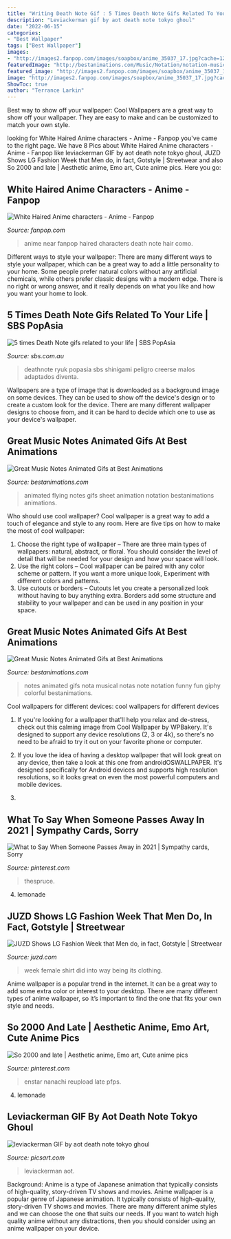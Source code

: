```yaml
---
title: "Writing Death Note Gif : 5 Times Death Note Gifs Related To Your Life"
description: "Leviackerman gif by aot death note tokyo ghoul"
date: "2022-06-15"
categories:
- "Best Wallpaper"
tags: ["Best Wallpaper"]
images:
- "http://images2.fanpop.com/images/soapbox/anime_35037_17.jpg?cache=1258494958"
featuredImage: "http://bestanimations.com/Music/Notation/notation-music-animated-gif-11.gif"
featured_image: "http://images2.fanpop.com/images/soapbox/anime_35037_17.jpg?cache=1258494958"
image: "http://images2.fanpop.com/images/soapbox/anime_35037_17.jpg?cache=1258494958"
ShowToc: true
author: "Terrance Larkin"
---
```



Best way to show off your wallpaper:
Cool Wallpapers are a great way to show off your wallpaper. They are easy to make and can be customized to match your own style.

	

		
looking for White Haired Anime characters - Anime - Fanpop you've came to the right page. We have 8 Pics about White Haired Anime characters - Anime - Fanpop like leviackerman GIF by aot death note tokyo ghoul, JUZD Shows LG Fashion Week that Men do, in fact, Gotstyle | Streetwear and also So 2000 and late | Aesthetic anime, Emo art, Cute anime pics. Here you go:
		
    
## White Haired Anime Characters - Anime - Fanpop

<img loading=lazy src="http://images2.fanpop.com/images/soapbox/anime_35037_17.jpg?cache=1258494958" onerror="this.onerror=null;this.src='https://tse2.mm.bing.net/th?id=OIP.Rnnb_S6i-QYyMNltDBs1AgHaEK&amp;pid=15.1';" alt="White Haired Anime characters - Anime - Fanpop">

_Source: fanpop.com_

>anime near fanpop haired characters death note hair como. 

	

Different ways to style your wallpaper:
There are many different ways to style your wallpaper, which can be a great way to add a little personality to your home. Some people prefer natural colors without any artificial chemicals, while others prefer classic designs with a modern edge. There is no right or wrong answer, and it really depends on what you like and how you want your home to look.

    
## 5 Times Death Note Gifs Related To Your Life | SBS PopAsia

<img loading=lazy src="https://www.sbs.com.au/popasia/sites/sbs.com.au.popasia/files/deathnote_movie.png" onerror="this.onerror=null;this.src='https://tse4.mm.bing.net/th?id=OIP.g7kiRiOHWmhaKhz6srl92wHaDc&amp;pid=15.1';" alt="5 times Death Note gifs related to your life | SBS PopAsia">

_Source: sbs.com.au_

>deathnote ryuk popasia sbs shinigami peligro creerse malos adaptados diventa. 

	

Wallpapers are a type of image that is downloaded as a background image on some devices. They can be used to show off the device's design or to create a custom look for the device. There are many different wallpaper designs to choose from, and it can be hard to decide which one to use as your device's wallpaper.

    
## Great Music Notes Animated Gifs At Best Animations

<img loading=lazy src="http://bestanimations.com/Music/Notation/notation-music-animated-gif-11.gif" onerror="this.onerror=null;this.src='https://tse2.mm.bing.net/th?id=OIP.oVyGVgdjPR2mBrjl5z2l5AHaFj&amp;pid=15.1';" alt="Great Music Notes Animated Gifs at Best Animations">

_Source: bestanimations.com_

>animated flying notes gifs sheet animation notation bestanimations animations. 

	

Who should use cool wallpaper?
Cool wallpaper is a great way to add a touch of elegance and style to any room. Here are five tips on how to make the most of cool wallpaper: 
1) Choose the right type of wallpaper – There are three main types of wallpapers: natural, abstract, or floral. You should consider the level of detail that will be needed for your design and how your space will look. 
2) Use the right colors – Cool wallpaper can be paired with any color scheme or pattern. If you want a more unique look, Experiment with different colors and patterns. 
3) Use cutouts or borders – Cutouts let you create a personalized look without having to buy anything extra. Borders add some structure and stability to your wallpaper and can be used in any position in your space.

    
## Great Music Notes Animated Gifs At Best Animations

<img loading=lazy src="http://bestanimations.com/Music/Notation/notation-music-animated-gif-8.gif" onerror="this.onerror=null;this.src='https://tse4.mm.bing.net/th?id=OIP.KRQrJryzjjrMDF0_keVRmwHaDt&amp;pid=15.1';" alt="Great Music Notes Animated Gifs at Best Animations">

_Source: bestanimations.com_

>notes animated gifs nota musical notas note notation funny fun giphy colorful bestanimations. 

	

Cool wallpapers for different devices:
cool wallpapers for different devices 

1. If you're looking for a wallpaper that'll help you relax and de-stress, check out this calming image from Cool Wallpaper by WPBakery. It's designed to support any device resolutions (2, 3 or 4k), so there's no need to be afraid to try it out on your favorite phone or computer.

2. If you love the idea of having a desktop wallpaper that will look great on any device, then take a look at this one from androidOSWALLPAPER. It's designed specifically for Android devices and supports high resolution resolutions, so it looks great on even the most powerful computers and mobile devices.

3.

    
## What To Say When Someone Passes Away In 2021 | Sympathy Cards, Sorry

<img loading=lazy src="https://i.pinimg.com/736x/0c/fd/29/0cfd299a5235cbf530b27a91bd155c62.jpg" onerror="this.onerror=null;this.src='https://tse4.mm.bing.net/th?id=OIP.FLvrRH8omrxw58snQXEy-gHaE7&amp;pid=15.1';" alt="What to Say When Someone Passes Away in 2021 | Sympathy cards, Sorry">

_Source: pinterest.com_

>thespruce. 

	

4. lemonade 

    
## JUZD Shows LG Fashion Week That Men Do, In Fact, Gotstyle | Streetwear

<img loading=lazy src="http://2.bp.blogspot.com/_O96JA2G5zFY/SvQw3zZc7EI/AAAAAAAAAys/UsskdaXHOF4/s400/GP2_3236.jpg" onerror="this.onerror=null;this.src='https://tse3.mm.bing.net/th?id=OIP.D2Den8AgLSOgxSOrqxbEGgAAAA&amp;pid=15.1';" alt="JUZD Shows LG Fashion Week that Men do, in fact, Gotstyle | Streetwear">

_Source: juzd.com_

>week female shirt did into way being its clothing. 

	

Anime wallpaper is a popular trend in the internet. It can be a great way to add some extra color or interest to your desktop. There are many different types of anime wallpaper, so it’s important to find the one that fits your own style and needs.

    
## So 2000 And Late | Aesthetic Anime, Emo Art, Cute Anime Pics

<img loading=lazy src="https://i.pinimg.com/736x/2d/fe/f1/2dfef16ad3db75fecd67db4dab0d5d5e.jpg" onerror="this.onerror=null;this.src='https://tse2.mm.bing.net/th?id=OIP.dqN5Wzl_iw6VG-oW5GEA6wAAAA&amp;pid=15.1';" alt="So 2000 and late | Aesthetic anime, Emo art, Cute anime pics">

_Source: pinterest.com_

>enstar nanachi reupload late pfps. 

	

4. lemonade 

    
## Leviackerman GIF By Aot Death Note Tokyo Ghoul

<img loading=lazy src="http://cdn130.picsart.com/295865486053201.gif?to=min&amp;r=1024" onerror="this.onerror=null;this.src='https://tse1.mm.bing.net/th?id=OIP.rGnGX2Ty26_EqW8mR5C2xQHaJ4&amp;pid=15.1';" alt="leviackerman GIF by aot death note tokyo ghoul">

_Source: picsart.com_

>leviackerman aot. 

	

Background: Anime is a type of Japanese animation that typically consists of high-quality, story-driven TV shows and movies.
Anime wallpaper is a popular genre of Japanese animation. It typically consists of high-quality, story-driven TV shows and movies. There are many different anime styles and we can choose the one that suits our needs. If you want to watch high quality anime without any distractions, then you should consider using an anime wallpaper on your device.

